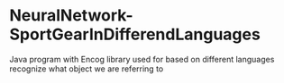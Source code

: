 # NeuralNetwork-SportGearInDifferendLanguages
Java program with Encog library used for based on different languages recognize what object we are referring to
